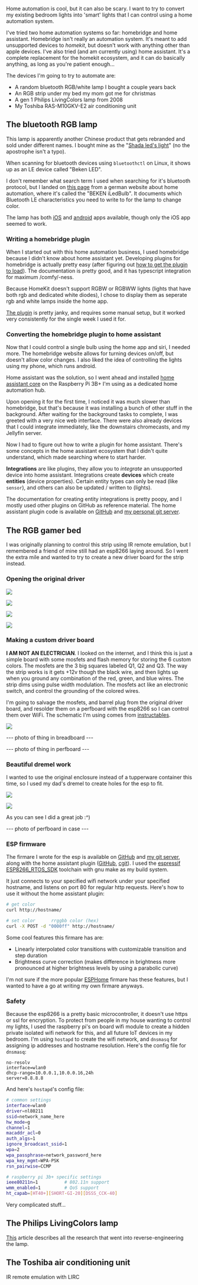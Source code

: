 [meta]: <title> (My home automation adventure)
[meta]: <subtitle> (How to make your house a shitty utopia)
[meta]: <author> (Loek)
[meta]: <date> (August 17 2021)
[meta]: <tags> (home automation, raspberry pi, software, hardware, hacking)
[meta]: <cover> (/img/homeauto.png)

Home automation is cool, but it can also be scary. I want to try to convert my
existing bedroom lights into 'smart' lights that I can control using a home
automation system.

I've tried two home automation systems so far: homebridge and home assistant.
Homebridge isn't really an automation system. It's meant to add unsupported
devices to *homekit*, but doesn't work with anything other than apple devices.
I've also tried (and am currently using) home assistant.  It's a complete
replacement for the homekit ecosystem, and it can do basically anything, as
long as you're patient enough...

The devices I'm going to try to automate are:

- A random bluetooth RGB/white lamp I bought a couple years back
- An RGB strip under my bed my mom got me for christmas
- A gen 1 Philips LivingColors lamp from 2008
- My Toshiba RAS-M10GKV-E2 air conditioning unit

## The bluetooth RGB lamp

This lamp is apparently another Chinese product that gets rebranded and sold
under different names. I bought mine as the "[Shada led's
light](http://leds-lightpro.com/node/4368)" (no the apostrophe isn't a typo).

When scanning for bluetooth devices using `bluetoothctl` on Linux, it shows up
as an LE device called "Beken LED".

I don't remember what search term I used when searching for it's bluetooth
protocol, but I landed on [this page](https://wiki.fhem.de/wiki/BEKEN_iLedBlub)
from a german website about home automation, where it's called the "BEKEN
iLedBulb". It documents which Bluetooth LE characteristics you need to write to
for the lamp to change color.

The lamp has both [iOS](https://apps.apple.com/us/app/leds-light/id1058642950)
and
[android](https://play.google.com/store/apps/details?id=com.shada.ledslight&hl=en_US&gl=US)
apps available, though only the iOS app seemed to work.

### Writing a homebridge plugin

When I started out with this home automation business, I used homebridge
because I didn't know about home assistant yet. Developing plugins for
homebridge is actually pretty easy (after figuring out [how to get the plugin
to load](https://github.com/homebridge/homebridge/issues/2958)). The
documentation is pretty good, and it has typescript integration for maximum
/comfy/-ness.

Because HomeKit doesn't support RGBW or RGBWW lights (lights that have both rgb
and dedicated white diodes), I chose to display them as seperate rgb and white
lamps inside the home app.

[The plugin](https://www.npmjs.com/package/homebridge-beken) is pretty janky,
and requires some manual setup, but it worked very consistently for the single
week I used it for.

### Converting the homebridge plugin to home assistant

Now that I could control a single bulb using the home app and siri, I needed
more. The homebridge website allows for turning devices on/off, but doesn't
allow color changes. I also liked the idea of controlling the lights using my
phone, which runs android.

Home assistant was the solution, so I went ahead and installed [home assistant
core](https://www.home-assistant.io/installation/linux#install-home-assistant-core)
on the Raspberry Pi 3B+ I'm using as a dedicated home automation hub.

Upon opening it for the first time, I noticed it was much slower than
homebridge, but that's because it was installing a bunch of other stuff in the
background. After waiting for the background tasks to complete, I was greeted
with a very nice web interface. There were also already devices that I could
integrate immediately, like the downstairs chromecasts, and my Jellyfin server.

Now I had to figure out how to write a plugin for home assistant. There's some
concepts in the home assistant ecosystem that I didn't quite understand, which
made searching where to start harder. 

**Integrations** are like plugins, they allow you to *integrate* an unsupported
device into home assistant. Integrations create **devices** which create
**entities** (device properties). Certain entity types can only be read (like
`sensor`), and others can also be updated / written to (lights).

The documentation for creating entity integrations is pretty poopy, and I
mostly used other plugins on GitHub as reference material. The home assistant
plugin code is available on
[GitHub](https://github.com/lonkaars/homeassistant-beken) and [my personal git
server](https://git.pipeframe.xyz/lonkaars/homeassistant-beken/about).

## The RGB gamer bed

I was originally planning to control this strip using IR remote emulation, but
I remembered a friend of mine still had an esp8266 laying around. So I went the
extra mile and wanted to try to create a new driver board for the strip
instead.

### Opening the original driver

![](/img/homeauto/controller_original.jpg)

![](/img/homeauto/opening_controller.jpg)

![](/img/homeauto/open_controller.jpg)

![](/img/homeauto/controller_board.jpg)

### Making a custom driver board

**I AM NOT AN ELECTRICIAN**. I looked on the internet, and I think this is just
a simple board with some mosfets and flash memory for storing the 6 custom
colors. The mosfets are the 3 big squares labeled Q1, Q2 and Q3. The way the
strip works is it gets +12v though the black wire, and then lights up when you
ground any combination of the red, green, and blue wires. The strip dims using
pulse width modulation. The mosfets act like an electronic switch, and control
the grounding of the colored wires.

I'm going to salvage the mosfets, and barrel plug from the original driver
board, and resolder them on a perfboard with the esp8266 so I can control them
over WiFi. The schematic I'm using comes from
[instructables](https://www.instructables.com/WiFi-Controlled-RGB-LED-Strip-With-ESP8266/).

![](/img/homeauto/schematic.png)

--- photo of thing in breadboard ---

--- photo of thing in perfboard ---

### Beautiful dremel work

I wanted to use the original enclosure instead of a tupperware container this
time, so I used my dad's dremel to create holes for the esp to fit.

![](/img/homeauto/shittydremel.png)

![](/img/homeauto/espfit.png)

As you can see I did a great job :^)

--- photo of perfboard in case ---

### ESP firmware

The firmare I wrote for the esp is available on
[GitHub](https://github.com/lonkaars/esp8266-rgbstrip) and [my git
server](https://git.pipeframe.xyz/lonkaars/esp8266-rgbstrip/about), along with
the home assistant plugin
([GitHub](https://github.com/lonkaars/hass-esp8266-rgbstrip),
[cgit](https://git.pipeframe.xyz/lonkaars/hass-esp8266-rgbstrip/about)). I used
the [espressif ESP8266_RTOS_SDK](https://github.com/espressif/ESP8266_RTOS_SDK)
toolchain with gnu make as my build system.

It just connects to your specified wifi network under your specified hostname,
and listens on port 80 for regular http requests. Here's how to use it without
the home assistant plugin:

```bash
# get color
curl http://hostname/

# set color      rrggbb color (hex)
curl -X POST -d "0000ff" http://hostname/
```

Some cool features this firmare has are:

- Linearly interpolated color transitions with customizable transition and step
	duration
- Brightness curve correction (makes difference in brightness more pronounced
	at higher brightness levels by using a parabolic curve)

I'm not sure if the more popular [ESPHome](https://esphome.io/) firmare has
these features, but I wanted to have a go at writing my own firmare anyways.

### Safety

Because the esp8266 is a pretty basic microcontroller, it doesn't use https or
ssl for encryption. To protect from people in my house wanting to control my
lights, I used the raspberry pi's on board wifi module to create a hidden
private isolated wifi network for this, and all future IoT devices in my
bedroom. I'm using `hostapd` to create the wifi network, and `dnsmasq` for
assigning ip addresses and hostname resolution.  Here's the config file for
`dnsmasq`:

```
no-resolv
interface=wlan0
dhcp-range=10.0.0.1,10.0.0.16,24h
server=8.8.8.8
```

And here's `hostapd`'s config file:

```bash
# common settings
interface=wlan0
driver=nl80211
ssid=network_name_here
hw_mode=g
channel=1
macaddr_acl=0
auth_algs=1
ignore_broadcast_ssid=1
wpa=2
wpa_passphrase=network_password_here
wpa_key_mgmt=WPA-PSK
rsn_pairwise=CCMP

# raspberry pi 3b+ specific settings
ieee80211n=1          # 802.11n support
wmm_enabled=1         # QoS support
ht_capab=[HT40+][SHORT-GI-20][DSSS_CCK-40]
```

Very complicated stuff...

## The Philips LivingColors lamp

[This](http://www.knutsel.org/2009/01/01/livingcolors-1st-generation/) article
describes all the research that went into reverse-engineering the lamp.

## The Toshiba air conditioning unit

IR remote emulation with LIRC

